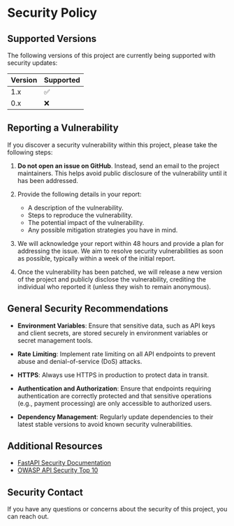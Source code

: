 # Security Policy

## Supported Versions

The following versions of this project are currently being supported with security updates:

| Version | Supported          |
| ------- | ------------------ |
| 1.x     | :white_check_mark:  |
| 0.x     | :x:                |

## Reporting a Vulnerability

If you discover a security vulnerability within this project, please take the following steps:

1. **Do not open an issue on GitHub**. Instead, send an email to the project maintainers. This helps avoid public disclosure of the vulnerability until it has been addressed.
   
2. Provide the following details in your report:
   - A description of the vulnerability.
   - Steps to reproduce the vulnerability.
   - The potential impact of the vulnerability.
   - Any possible mitigation strategies you have in mind.

3. We will acknowledge your report within 48 hours and provide a plan for addressing the issue. We aim to resolve security vulnerabilities as soon as possible, typically within a week of the initial report.

4. Once the vulnerability has been patched, we will release a new version of the project and publicly disclose the vulnerability, crediting the individual who reported it (unless they wish to remain anonymous).

## General Security Recommendations

- **Environment Variables**: Ensure that sensitive data, such as API keys and client secrets, are stored securely in environment variables or secret management tools.
  
- **Rate Limiting**: Implement rate limiting on all API endpoints to prevent abuse and denial-of-service (DoS) attacks.

- **HTTPS**: Always use HTTPS in production to protect data in transit.

- **Authentication and Authorization**: Ensure that endpoints requiring authentication are correctly protected and that sensitive operations (e.g., payment processing) are only accessible to authorized users.

- **Dependency Management**: Regularly update dependencies to their latest stable versions to avoid known security vulnerabilities.

## Additional Resources

- [FastAPI Security Documentation](https://fastapi.tiangolo.com/advanced/security/)
- [OWASP API Security Top 10](https://owasp.org/www-project-api-security/)

## Security Contact

If you have any questions or concerns about the security of this project, you can reach out.
